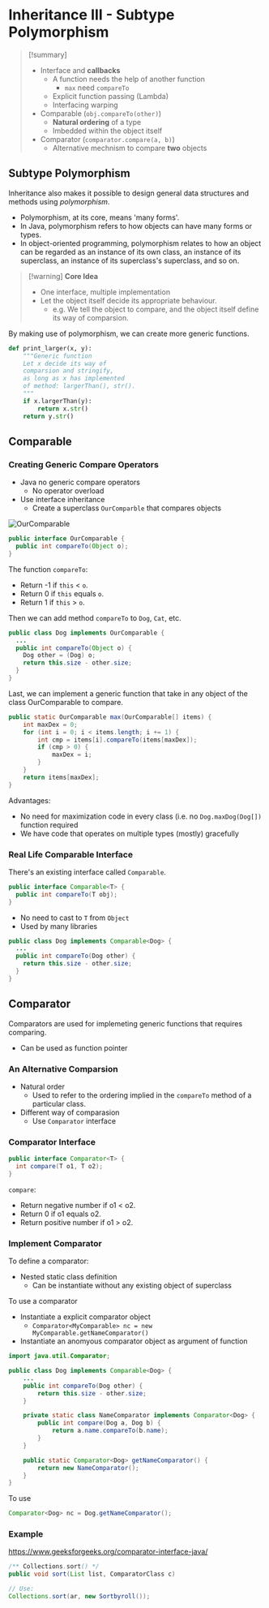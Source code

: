 Inheritance III - Subtype Polymorphism
===
> [!summary]
> - Interface and **callbacks**
> 	- A function needs the help of another function
> 		- `max` need `compareTo`
> 	- Explicit function passing (Lambda)
> 	- Interfacing warping
> - Comparable (`obj.compareTo(other)`)
> 	- **Natural ordering** of a type
> 	- Imbedded within the object itself
> - Comparator (`comparator.compare(a, b)`)
> 	- Alternative mechnism to compare **two** objects
## Subtype Polymorphism
Inheritance also makes it possible to design general data structures and methods using _polymorphism_.
- Polymorphism, at its core, means 'many forms'.
- In Java, polymorphism refers to how objects can have many forms or types.
- In object-oriented programming, polymorphism relates to how an object can be regarded as an instance of its own class, an instance of its superclass, an instance of its superclass's superclass, and so on.

> [!warning] **Core Idea**
> - One interface, multiple implementation
> - Let the object itself decide its appropriate behaviour.
> 	- e.g. We tell the object to compare, and the object itself define its way of comparsion.

By making use of polymorphism, we can create more generic functions.
```python
def print_larger(x, y):
    """Generic function
    Let x decide its way of
    comparsion and stringify,
    as long as x has implemented
    of method: largerThan(), str().
    """
    if x.largerThan(y): 
        return x.str()
    return y.str()
```
## Comparable
### Creating Generic Compare Operators
- Java no generic compare operators
	- No operator overload
- Use interface inheritance
	- Create a superclass `OurComparble` that compares objects

![OurComparable](https://cs61b-2.gitbook.io/~gitbook/image?url=https%3A%2F%2Fjoshhug.gitbooks.io%2Fhug61b%2Fcontent%2Fassets%2Fdog_comparable.png&width=768&dpr=2&quality=100&sign=f93f6fb5&sv=1)
```java
public interface OurComparable {
  public int compareTo(Object o);
}
```
The function `compareTo`:
- Return -1 if `this` < `o`.
- Return 0 if `this` equals `o`.
- Return 1 if `this` > `o`.

Then we can add method `compareTo` to `Dog`, `Cat`, etc.
```java
public class Dog implements OurComparable {
  ...
  public int compareTo(Object o) {
    Dog other = (Dog) o;
    return this.size - other.size;
  }
}
```

Last, we can implement a generic function that take in any object of the class OurComparable to compare.
```java
public static OurComparable max(OurComparable[] items) {
    int maxDex = 0;
    for (int i = 0; i < items.length; i += 1) {
        int cmp = items[i].compareTo(items[maxDex]);
        if (cmp > 0) {
            maxDex = i;
        }
    }
    return items[maxDex];
}
```
Advantages:
- No need for maximization code in every class (i.e. no `Dog.maxDog(Dog[])` function required
- We have code that operates on multiple types (mostly) gracefully

### Real Life Comparable Interface
There's an existing interface called `Comparable`.
```java
public interface Comparable<T> {
  public int compareTo(T obj);
}
```
- No need to cast to `T` from `Object`
- Used by many libraries

```java
public class Dog implements Comparable<Dog> {
  ...
  public int compareTo(Dog other) {
    return this.size - other.size;
  }
}
```


## Comparator

Comparators are used for implemeting generic functions that requires comparing.
- Can be used as function pointer

### An Alternative Comparsion
- Natural order
	- Used to refer to the ordering implied in the `compareTo` method of a particular class.
- Different way of comparasion
	- Use `Comparator` interface

### Comparator Interface
```java
public interface Comparator<T> {
  int compare(T o1, T o2);
}
```
`compare`:
- Return negative number if o1 < o2.
- Return 0 if o1 equals o2.
- Return positive number if o1 > o2.


### Implement Comparator
To define a comparator:
- Nested static class definition
	- Can be instantiate without any existing object of superclass


To use a comparator
- Instantiate a explicit comparator object
	- `Comparator<MyComparable> nc = new MyComparable.getNameComparator()`
- Instantiate an anomyous comparator object as argument of function

```java
import java.util.Comparator;

public class Dog implements Comparable<Dog> {
    ...
    public int compareTo(Dog other) {
        return this.size - other.size;
    }

    private static class NameComparator implements Comparator<Dog> {
        public int compare(Dog a, Dog b) {
            return a.name.compareTo(b.name);
        }
    }

    public static Comparator<Dog> getNameComparator() {
        return new NameComparator();
    }
}
```

To use
```java
Comparator<Dog> nc = Dog.getNameComparator();
```

### Example
https://www.geeksforgeeks.org/comparator-interface-java/
```java
/** Collections.sort() */
public void sort(List list, ComparatorClass c)

// Use:
Collections.sort(ar, new Sortbyroll());
```